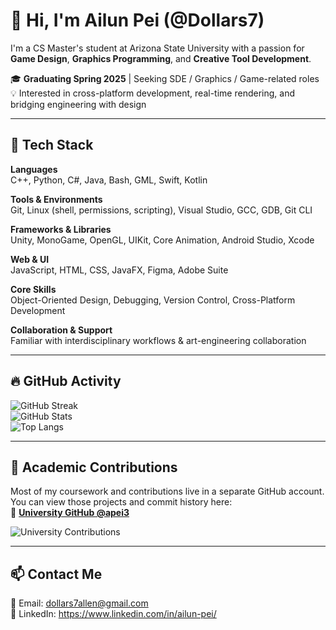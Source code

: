 # 👋 Hi, I'm Ailun Pei (@Dollars7)

I'm a CS Master's student at Arizona State University with a passion for **Game Design**, **Graphics Programming**, and **Creative Tool Development**.

🎓 **Graduating Spring 2025** | Seeking SDE / Graphics / Game-related roles  
💡 Interested in cross-platform development, real-time rendering, and bridging engineering with design

---

## 🧰 Tech Stack

**Languages**  
C++, Python, C#, Java, Bash, GML, Swift, Kotlin

**Tools & Environments**  
Git, Linux (shell, permissions, scripting), Visual Studio, GCC, GDB, Git CLI

**Frameworks & Libraries**  
Unity, MonoGame, OpenGL, UIKit, Core Animation, Android Studio, Xcode

**Web & UI**  
JavaScript, HTML, CSS, JavaFX, Figma, Adobe Suite

**Core Skills**  
Object-Oriented Design, Debugging, Version Control, Cross-Platform Development

**Collaboration & Support**  
Familiar with interdisciplinary workflows & art-engineering collaboration

---

## 🔥 GitHub Activity

![GitHub Streak](https://streak-stats.demolab.com?user=Dollars7&theme=default)  
![GitHub Stats](https://github-readme-stats.vercel.app/api?username=Dollars7&show_icons=true&hide_rank=true&theme=default)  
![Top Langs](https://github-readme-stats.vercel.app/api/top-langs/?username=Dollars7&layout=compact&theme=default)

---

## 🧪 Academic Contributions

Most of my coursework and contributions live in a separate GitHub account.  
You can view those projects and commit history here:  
🔗 **[University GitHub @apei3](https://github.com/apei3)**

![University Contributions](https://ghchart.rshah.org/apei3)

---

## 📫 Contact Me

📧 Email: dollars7allen@gmail.com  
🔗 LinkedIn: https://www.linkedin.com/in/ailun-pei/
